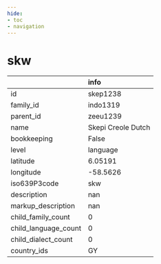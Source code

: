 ```yaml
---
hide:
- toc
- navigation
---
```

# skw
|                      | info               |
|:---------------------|:-------------------|
| id                   | skep1238           |
| family_id            | indo1319           |
| parent_id            | zeeu1239           |
| name                 | Skepi Creole Dutch |
| bookkeeping          | False              |
| level                | language           |
| latitude             | 6.05191            |
| longitude            | -58.5626           |
| iso639P3code         | skw                |
| description          | nan                |
| markup_description   | nan                |
| child_family_count   | 0                  |
| child_language_count | 0                  |
| child_dialect_count  | 0                  |
| country_ids          | GY                 |